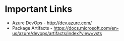 # Important Links
*	Azure DevOps - http://dev.azure.com/
*	Package Artifacts - https://docs.microsoft.com/en-us/azure/devops/artifacts/index?view=vsts


